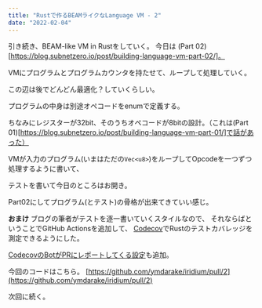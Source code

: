 ```yaml
---
title: "Rustで作るBEAMライクなLanguage VM - 2"
date: "2022-02-04"
---
```


引き続き、BEAM-like VM in Rustをしていく。
今日は (Part 02)[https://blog.subnetzero.io/post/building-language-vm-part-02/]。

VMにプログラムとプログラムカウンタを持たせて、ループして処理していく。

この辺は後でどんどん最適化？していくらしい。


プログラムの中身は別途オペコードをenumで定義する。

ちなみにレジスターが32bit、そのうちオペコードが8bitの設計。（これは(Part 01)[https://blog.subnetzero.io/post/building-language-vm-part-01/]で話があった）

VMが入力のプログラム(いまはただの`Vec<u8>`)をループしてOpcodeを一つずつ処理するように書いて、

テストを書いて今日のところはお開き。


Part02にしてプログラム(とテスト)の骨格が出来てきていい感じ。


**おまけ**
ブログの筆者がテストを逐一書いていくスタイルなので、
それならばということでGitHub Actionsを追加して、
[Codecov](https://about.codecov.io/)でRustのテストカバレッジを測定できるようにした。


[CodecovのBotがPRにレポートしてくる設定](https://github.com/apps/codecov)も追加。


今回のコードはこちら。
[https://github.com/ymdarake/iridium/pull/2](https://github.com/ymdarake/iridium/pull/2)


次回に続く。
